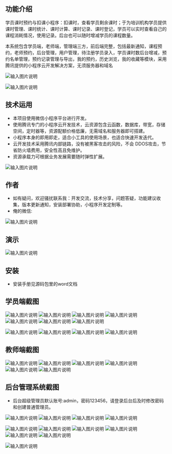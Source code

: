 ## 功能介绍 

 学员课时预约与扣课小程序：扣课时，查看学员剩余课时；于为培训机构学员提供课时管理、课时统计、课时计算、课时记录、课时登记，学员可以实时查看自己的课程消耗情况，使用记录。后台也可以随时增减学员的课程数量。 

本系统包含学员端，老师端，管理端三方，前后端完整，包括最新通知，课程预约，老师预约，后台管理，用户管理，待注册学员录入，学员课时数后台增减，预约名单管理，预约记录管理与导出，我的预约，历史浏览，我的收藏等模块，采用腾讯提供的小程序云开发解决方案，无须服务器和域名

![输入图片说明](demo/qr.png)

![输入图片说明](demo/%E5%BE%AE%E4%BF%A1%E5%9B%BE%E7%89%87_20230314064007.jpg)

## 技术运用
- 本项目使用微信小程序平台进行开发。
- 使用腾讯专门的小程序云开发技术，云资源包含云函数，数据库，带宽，存储空间，定时器等，资源配额价格低廉，无需域名和服务器即可搭建。
- 小程序本身的即用即走，适合小工具的使用场景，也适合快速开发迭代。
- 云开发技术采用腾讯内部链路，没有被黑客攻击的风险，不会 DDOS攻击，节省防火墙费用，安全性高且免维护。
- 资源承载力可根据业务发展需要随时弹性扩展。  

![输入图片说明](demo/%E4%BC%9A%E5%91%98%E8%AF%BE%E6%97%B6%E9%A2%84%E7%BA%A6%20(2).jpg)

## 作者
- 如有疑问，欢迎骚扰联系我：开发交流，技术分享，问题答疑，功能建议收集，版本更新通知，安装部署协助，小程序开发定制等。
- 俺的微信: 
 
![输入图片说明](demo/7.png)


## 演示 
 ![输入图片说明](demo/qr.png)
## 安装

- 安装手册见源码包里的word文档




## 学员端截图
![输入图片说明](demo/1%E9%A6%96%E9%A1%B5.png)
![输入图片说明](demo/2%E6%9C%80%E6%96%B0%E9%80%9A%E7%9F%A5.png)
![输入图片说明](demo/3%E9%A2%84%E7%BA%A6%E6%97%A5%E5%8E%86.png)
![输入图片说明](demo/4%E4%B8%AA%E4%BA%BA%E4%B8%AD%E5%BF%83.png)
![输入图片说明](demo/5%E8%80%81%E5%B8%88%E9%A2%84%E7%BA%A6.png)
![输入图片说明](demo/6%E8%AF%BE%E7%A8%8B%E9%A2%84%E7%BA%A6.png)
![输入图片说明](demo/7%E5%8F%98%E6%9B%B4%E8%AE%B0%E5%BD%95.png)

![输入图片说明](demo/8%E6%88%91%E7%9A%84%E9%A2%84%E7%BA%A6.png)
![输入图片说明](demo/9%E9%A2%84%E7%BA%A6.png)
![输入图片说明](demo/10%E9%A2%84%E7%BA%A6%E7%99%BB%E8%AE%B0.png)
![输入图片说明](demo/11%E9%A2%84%E7%BA%A6%E8%AF%A6%E6%83%85.png)

## 教师端截图

 ![输入图片说明](demo/30%E6%95%99%E5%B8%88%E7%99%BB%E9%99%86.png)
![输入图片说明](demo/31%E6%95%99%E5%B8%88%E9%A6%96%E9%A1%B5.png)
![输入图片说明](demo/32%E6%95%99%E5%B8%88%E6%97%B6%E6%AE%B5%E8%AE%BE%E7%BD%AE.png)
![输入图片说明](demo/33%E6%95%99%E5%B8%88%E8%AE%BE%E7%BD%AE.png)
![输入图片说明](demo/34%E6%95%99%E5%B8%88%E6%95%B0%E6%8D%AE%E7%BB%9F%E8%AE%A1.png)
![输入图片说明](demo/35%E6%95%99%E5%B8%88%E6%A0%B8%E9%94%80.png)

## 后台管理系统截图 
- 后台超级管理员默认账号:admin，密码123456，请登录后台后及时修改密码和创建普通管理员。

![输入图片说明](demo/80%E5%90%8E%E5%8F%B0%E9%A6%96%E9%A1%B5.png)
![输入图片说明](demo/82%E5%90%8E%E5%8F%B0-%E9%A2%84%E7%BA%A6%E7%AE%A1%E7%90%86.png)
![输入图片说明](demo/83%E5%90%8E%E5%8F%B0-%E9%A2%84%E7%BA%A6%E8%AE%BE%E7%BD%AE.png)
![输入图片说明](demo/84%E5%90%8E%E5%8F%B0-%E6%97%B6%E6%AE%B5%E8%AE%BE%E7%BD%AE.png)

![输入图片说明](demo/85%E5%90%8E%E5%8F%B0-%E5%90%8D%E5%8D%95%E7%BB%9F%E8%AE%A1.png)
![输入图片说明](demo/86%E5%90%8E%E5%8F%B0-%E9%A2%84%E7%BA%A6.png)
![输入图片说明](demo/87%E5%90%8E%E5%8F%B0-%E7%94%A8%E6%88%B7%E7%AE%A1%E7%90%86.png)
![输入图片说明](demo/88%E5%90%8E%E5%8F%B0-%E6%B7%BB%E5%8A%A0%E5%BE%85%E6%B3%A8%E5%86%8C%E7%94%A8%E6%88%B7.png)
![输入图片说明](demo/89%E5%90%8E%E5%8F%B0-%E8%AF%BE%E6%97%B6%E5%8F%98%E5%8A%A8%E8%AE%B0%E5%BD%95.png)
![输入图片说明](demo/90%E5%90%8E%E5%8F%B0-%E7%94%A8%E6%88%B7%E6%95%B0%E6%8D%AE%E5%AF%BC%E5%87%BA.png)

![输入图片说明](demo/91%E5%90%8E%E5%8F%B0-%E5%85%AC%E5%91%8A%E7%AE%A1%E7%90%86.png)
